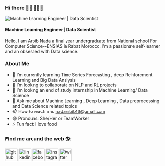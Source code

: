 ### Hi there  👋🏾 👩🏾‍💻

![Machine Learning Engineer | Data Scientist](https://arturssmirnovs.github.io/github-profile-readme-generator/images/banner.png)

#### Machine Learning Engineer | Data Scientist
Hello, I am Arbib Nada  a final year undergraduate from National school For Computer Science--ENSIAS in Rabat Morocco .I'm a  passionate self-learner  and an obsessed with Data science.

### About Me 
- 🌱 I’m currently learning  Time Series Forecasting , deep Reinforcment Learning and Big Data Analysis 
- 👯 I’m looking to collaborate on NLP and RL projects 
- 🤔 I’m looking an end of study internship in Machine Learning/ Data Science
- 💬 Ask me about Machine Learning , Deep Learning , Data preprocessing and Data Science related topics
- 📫 How to reach me: nadaarbib18@gmail.com
- 😄 Pronouns: She/Her or TeamWorker
- ⚡ Fun fact: I love food 

### Find me around the web 🌎:
[<img src='https://cdn.jsdelivr.net/npm/simple-icons@3.0.1/icons/github.svg' alt='github' height='40'>](https://github.com/na-da191)  [<img src='https://cdn.jsdelivr.net/npm/simple-icons@3.0.1/icons/linkedin.svg' alt='linkedin' height='40'>](https://www.linkedin.com/in/nada-arbib-1002741b8//)  [<img src='https://cdn.jsdelivr.net/npm/simple-icons@3.0.1/icons/facebook.svg' alt='facebook' height='40'>](https://www.facebook.com/nadaarbib18)  [<img src='https://cdn.jsdelivr.net/npm/simple-icons@3.0.1/icons/instagram.svg' alt='instagram' height='40'>](https://www.instagram.com/nadaarbib/)  [<img src='https://cdn.jsdelivr.net/npm/simple-icons@3.0.1/icons/twitter.svg' alt='twitter' height='40'>](https://twitter.com/NadaArbib)  


